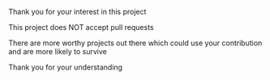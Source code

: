 Thank you for your interest in this project

This project does NOT accept pull requests

There are more worthy projects out there which could use your contribution and are more likely to survive

Thank you for your understanding
